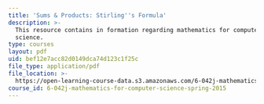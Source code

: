 ```yaml
---
title: 'Sums & Products: Stirling''s Formula'
description: >-
  This resource contains in formation regarding mathematics for computer
  science.
type: courses
layout: pdf
uid: bef12e7acc82d0149dca74d123c1f25c
file_type: application/pdf
file_location: >-
  https://open-learning-course-data.s3.amazonaws.com/6-042j-mathematics-for-computer-science-spring-2015/bef12e7acc82d0149dca74d123c1f25c_MIT6_042JS16_StirlingForm.pdf
course_id: 6-042j-mathematics-for-computer-science-spring-2015
---
```

